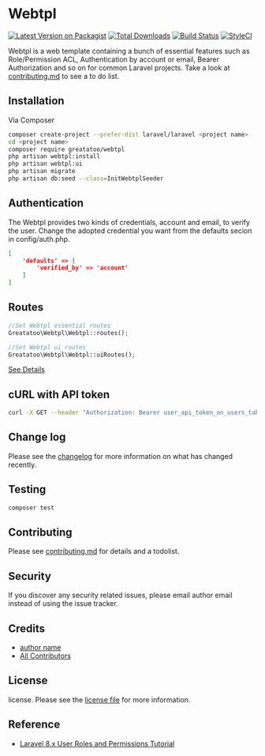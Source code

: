 # Webtpl

[![Latest Version on Packagist][ico-version]][link-packagist]
[![Total Downloads][ico-downloads]][link-downloads]
[![Build Status][ico-travis]][link-travis]
[![StyleCI][ico-styleci]][link-styleci]

Webtpl is a web template containing a bunch of essential features such as Role/Permission ACL, Authentication by account or email, Bearer Authorization and so on for common Laravel projects. Take a look at [contributing.md](contributing.md) to see a to do list.

## Installation

Via Composer

``` bash
composer create-project --prefer-dist laravel/laravel <project name>
cd <project name>
composer require greatatoo/webtpl
php artisan webtpl:install
php artisan webtpl:ui
php artisan migrate
php artisan db:seed --class=InitWebtplSeeder
```

## Authentication

The Webtpl provides two kinds of credentials, account and email, to verify the user.
Change the adopted credential you want from the defaults secion in config/auth.php.

```json
[
    'defaults' => [
        'verified_by' => 'account'
	]
]
```

## Routes

```php
//Set Webtpl essential routes
Greatatoo\Webtpl\Webtpl::routes();

//Set Webtpl ui routes
Greatatoo\Webtpl\Webtpl::uiRoutes();
```

[See Details](https://github.com/greatatoo/webtpl/blob/master/src/Webtpl.php)

## cURL with API token

```bash
curl -X GET --header "Authorization: Bearer user_api_token_on_users_table"  http://localhost/api/role
```

## Change log

Please see the [changelog](changelog.md) for more information on what has changed recently.

## Testing

``` bash
composer test
```

## Contributing

Please see [contributing.md](contributing.md) for details and a todolist.

## Security

If you discover any security related issues, please email author email instead of using the issue tracker.

## Credits

- [author name][link-author]
- [All Contributors][link-contributors]

## License

license. Please see the [license file](license.md) for more information.

[ico-version]: https://img.shields.io/packagist/v/greatatoo/webtpl.svg?style=flat-square
[ico-downloads]: https://img.shields.io/packagist/dt/greatatoo/webtpl.svg?style=flat-square
[ico-travis]: https://img.shields.io/travis/greatatoo/webtpl/master.svg?style=flat-square
[ico-styleci]: https://styleci.io/repos/12345678/shield

[link-packagist]: https://packagist.org/packages/greatatoo/webtpl
[link-downloads]: https://packagist.org/packages/greatatoo/webtpl
[link-travis]: https://travis-ci.org/greatatoo/webtpl
[link-styleci]: https://styleci.io/repos/12345678
[link-author]: https://github.com/greatatoo
[link-contributors]: ../../contributors

## Reference

- [Laravel 8.x User Roles and Permissions Tutorial](https://www.codechief.org/article/user-roles-and-permissions-tutorial-in-laravel-without-packages)
